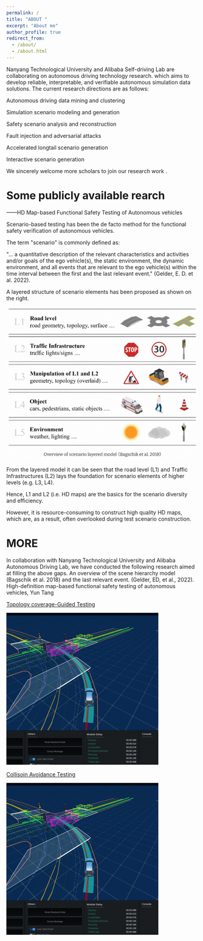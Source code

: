 ```yaml
---
permalink: /
title: "ABOUT "
excerpt: "About me"
author_profile: true
redirect_from: 
  - /about/
  - /about.html
---
```


Nanyang Technological University and Alibaba Self-driving Lab are collaborating on autonomous driving technology research. which aims to develop reliable, interpretable, and verifiable autonomous simulation data solutions. The current research directions are as follows:


Autonomous driving data mining and clustering


Simulation scenario modeling and generation


Safety scenario analysis and reconstruction


Fault injection and adversarial attacks


Accelerated longtail scenario generation


Interactive scenario generation


We sincerely welcome more scholars to join our research work . 


Some publicly available rearch
======
——HD Map-based Functional Safety Testing of Autonomous vehicles

Scenario-based testing has been the de facto method for the functional safety verification of autonomous vehicles.

The term "scenario" is commonly defined as:


"... a quantitative description of the relevant characteristics and activities and/or goals of the ego vehicle(s), the static environment, the dynamic environment, and all events that are relevant to the ego vehicle(s) within the time interval between the first and the last relevant event."  (Gelder, E. D. et al. 2022).


A layered structure of scenario elements has been proposed as shown on the right.


![test_img](../images/rearch1.png)


From the layered model it can be seen that the road level (L1) and Traffic Infrastructures (L2) lays the foundation for scenario elements of higher levels (e.g. L3, L4). 

Hence, L1 and L2 (i.e. HD maps) are the basics for the scenario diversity and efficiency. 

 

However, it is resource-consuming to construct high quality HD maps, which are, as a result, often overlooked during test scenario construction.


MORE
======


In collaboration with Nanyang Technological University and Alibaba Autonomous Driving Lab, we have conducted the following research aimed at filling the above gaps. An overview of the scene hierarchy model (Bagschik et al. 2018) and the last relevant event. (Gelder, ED, et al., 2022). High-definition map-based functional safety testing of autonomous vehicles, Yun Tang


[Topology coverage-Guided Testing](https://flyover202305.github.io//talks/)

![test_img](../images/collision.GIF)


[Collisoin Avoidance Testing](https://flyover202305.github.io//teaching/)

![test_img](../images/collision.GIF)

